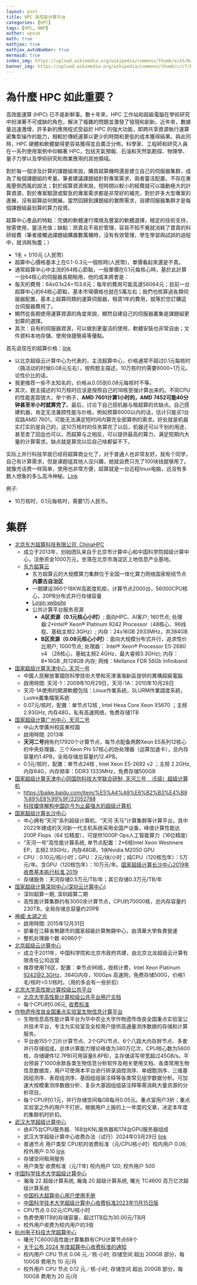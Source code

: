 ```yaml
---
layout: post
title: HPC 高性能计算平台
categories: [HPC]
tags: [HPC, NWP]
author: wpsze
math: true
mathjax: true
mathjax_autoNumber: true
mermaid: true
index_img: https://upload.wikimedia.org/wikipedia/commons/thumb/e/e5/Nanoscience_High-Performance_Computing_Facility.jpg/1280px-Nanoscience_High-Performance_Computing_Facility.jpg
banner_img: https://upload.wikimedia.org/wikipedia/commons/thumb/c/c7/Roadrunner_supercomputer_HiRes.jpg/1280px-Roadrunner_supercomputer_HiRes.jpg
---
```


# 為什麼 HPC 如此重要？

高效能運算 (HPC) 已不是新鮮事。數十年來，HPC 工作站和超級電腦在學術研究中扮演著不可或缺的角色，解決了複雜的問題並激發了發現和創新。近年來，數據量迅速激增，許多新的應用程式受益於 HPC 的強大功能，即跨共享資源執行運算密集型操作的能力，相較於傳統運算以更少的時間和更低的成本獲得結果。與此同時，HPC 硬體和軟體變得更容易獲得並且廣泛分佈。科學家、工程師和研究人員在一系列使用案例中仰賴著 HPC，包括天氣預報、石油和天然氣勘探、物理學、量子力學以及學術研究和商業應用的其他領域。

對於每一個涉及計算的課題組來說，購買超算機時還是建立自己的伺服器集群，成為了每個課題組的考量。筆者建議課題組針對專案需求，兩者靈活配置，不存在東風壓倒西風的說法；對於超算資源來說，短時間以較小的經費就可以撬動極大的計算資源，對於專案驗證或緊急的專案需求都是非常好的補充，對於許多大型專案的進展，沒有超算談何開展。當然回歸到課題組的實際需求，自建伺服器集群才是每個課題組最划算的算力投資。

超算中心產品的特點：完備的軟體運行環境及豐富的軟體選擇，穩定的技術支持，按需使用，靈活充值；缺點：昂貴且不易於管理，容易不知不覺就消耗了寶貴的科研經費（筆者接觸過課題組購置數萬機時，沒有有效管理，學生學習與試誤的過程中，就消耗殆盡；）

- 1毛 = 1/10元 (人民幣)
- 超算中心價格基本上在0.1-0.3元一個核時(人民幣)，單價看起來還是不貴。
- 通常超算中心中主流的64核心節點，一般單價在0.1元每核心時，基於此計算一台64核心的伺服器長期租用，他的成本將會是：
- 每天的費用：64x0.1x24=153.6元；每年的費用可能高達56064元；目前一台超算中心的64核心節點，基本市場價格也就在5萬左右；我們也核算過各類伺服器配置，基本上超算同類的運算伺服器，租賃1年的費用，就等於您訂購這台伺服器費用了。
- 顯然從長期使用運算資源的角度來說，顯然自建自己的伺服器叢集是課題組更划算的選擇。
- 其次：自有的伺服器資源，可以做到更靈活的使用，軟體安裝也非常自由；文件資料本地存儲，使用快捷簡易等優點。

首先说现在的超算价格：[link](https://www.zhihu.com/question/523757254/answer/2530239695?utm_psn=1821112184379412482)

- 以北京超级云计算中心为代表的，主流超算中心，价格通常不超过0.1元每核时（搞活动的时候0.08元左右），按照题主描述，10万核时约需要8000~1万元。论性价比的话，
- 我更推荐一些不太知名的，价格从0.05到0.08元每核时不等。
- 其次，题主描述的10万核时应该是按照自己的18核至强计算出来的。不同CPU的性能差距很大，举个例子，**AMD 7601计算1小时的，AMD 7452可能40分钟甚至半小时就算完了**。最后，讨论下自己搭机器与租超算的优缺点。自己搭建机器，肯定无法兼顾性能与价格，例如预算6000以内的话，估计只能买1台双路AMD 7601，可能无法满足短时间内算完全部算例的需求。好处就是机器实打实的是自己的，这10万核时的任务算完了以后，机器还可以干别的用途，甚至卖了回血也可以。而超算与之相反，可以提供最高的算力，满足短期内大量的计算需求。缺点就是算完以后自己啥都留不下。

实际上并行科技早就已经将超算商业化了，对于普通人也非常友好。我有个同学，自己有计算需求，但是课题组其他人没兴趣，她就自费只充了100块钱就够用了。就像充话费一样简单，使用也非常方便，超算就是一台远程linux电脑，远没有多数人想象的多么高冷神秘。[Link](https://www.zhihu.com/question/280917515/answer/1487285453)

例子:

- 10万核时，0.1元每核时，需要1万人民币。

# 集群

- [北京东方超算科技有限公司, ChinaHPC](http://www.chinahpc.com/)
  - 成立于2013年，创始团队来自于北京市计算中心和中国科学院超级计算中心，注册资金1000万元，坐落在北京市海淀区上地信息产业基地。
  - [东方超算云](http://www.chinahpc.cn/)
    - 东方超算云的大规模算力集群位于全国一体化算力网络国家枢纽节点**内蒙古自治区**
    - 一期建设360个18KW高密度机柜，计算节点2000台，56000CPU核心，20PB分布式并行存储容量
    - [Login website](https://cloud.chinahpc.cn/#/login)
    - 公共计算平台服务资源
      - **A区资源（0.1元核心小时）**; 面向HPC、AI客户; 160节点; 处理器:2*Intel® Xeon® Platinum 9242 Processor（48核心、96线程、基础主频2.3GHz）; 内存：24x16GB 2933MHz，共384GB
      - **B区资源（0.08元核心小时）**：面向大规模分布式并行，追求性价比用户; 1000节点; 处理器： Intel® Xeon® Processor E5-2680 v4 （28核心，基础主频2.4GHz，最大睿频3.3GHz); 内存：8*16GB  ,共128GB 内存; 网络：Mellanox FDR 56Gb Infiniband 
- [国家超级计算天津中心, 天河一号](https://www.nscc-tj.cn/)
  - 中國人民解放軍國防科學技術大學和天津濱海新區提供的異構超級電腦
  - 啟用時間: 天河-1：2009年10月29日，天河-1A：2010年10月28日
  - 天河-1A使用的開源軟體包括：Linux作業系統，SLURM作業調度系統，Lustre叢集檔案系統
  - 0.07元/核时，配置：单节点12核 , Intel Hexa Core Xeon X5670 ；主频 2.93GHz, 内存48G，私有高速网络，免费存储1TB
- [国家超级计算广州中心, 天河二号](http://nscc-gz.cn/Product/HighPerformanceComputingService/ServiceCharacteristics.html)
  - 中山大學廣州校區東校園
  - 啟用時間: 2013年
  - **天河二号**拥有约17920个计算节点，每节点配备两颗Xeon E5系列12核心的中央处理器、三个Xeon Phi 57核心的协处理器（运算加速卡），总内存容量约1.4PB，全局存储总容量约12.4PB。 
  - 0.1元/核时，配置：单节点24核 , Intel Xeon E5-2692 v2 ；主频 2.2GHz, 内存64G，内存频率：DDR3 1333MHz，免费存储500GB
- [国家超级计算天津中心同国防科技大学联合研制, 天河三号, （E级）超级计算机](https://www.nscc-tj.cn/cjjs_zy_th3)
  - https://baike.baidu.com/item/%E5%A4%A9%E6%B2%B3%E4%B8%89%E8%99%9F/22052788
  - [科技媒体解构中国迄今为止最强大的超级计算机](https://www.weidunews.com/article/2024-02-18/1340.html)
- [国家超级计算长沙中心](https://nscc.hnu.edu.cn/info/1058/1063.htm)
  - 中心拥有“天河”系列超级计算机、“天河·天马”计算集群等计算平台。其中2022年建成的天河新一代主机系统采用全国产设备，峰值计算性能达200P Flops（64 位精度），可提供1000P Ops人工智能算力（16位精度）
  - “天河一号”高性能计算系统, 单节点配置：2*6核Intel Xeon Westmere EP，主频2.93GHz，内存48GB，1块Nvidia M2050 GPU
  - CPU：0.10元/核/小时；GPU：2元/块/小时；纯CPU（120核包年）：5万元/年。含GPU（120核包年）：10万元/年。[国家超级计算长沙中心2019年收费基本执行标准 2019](https://nscc.hnu.edu.cn/info/1004/1414.htm)
  - 存储服务：天河存储0.5万元/TB/年；其它存储0.3万元/TB/年
- [国家超级计算深圳中心(深圳云计算中心)](http://www.nsccsz.cn/nsccsz2024/index.shtml)
  - 深圳超算一期, 深圳超算二期
  - 高性能计算集群约有3000余计算节点，CPU约70000核，总内存容量约230TB，全局存储总容量约20PB
- [神威·太湖之光](https://www.nsccwx.cn/)
  - 啟用時間: 2015年12月31日
  - 部署在江蘇省無錫市的國家超級計算無錫中心，由清華大學負責營運
  - 整机处理器个数	40960个
- [北京超级云计算中心](http://www.blsc.cn/aboutus/)
  - 成立于2011年，中国科学院和北京市政府共建，由北京北龙超级云计算有限责任公司运营
  - 推荐使用T6区，配置：单节点96核，按核计费，Intel Xeon Platinum 9242@2.3GHz，384G内存，100Gps 高速网，免费存储500G，价格1毛/核时=0.1/核时。（用的多会有一些折扣）
- [北京大学高性能计算校级公共平台](https://hpc.pku.edu.cn/about.html)
  - [北京大学高性能计算校级公共平台用户文档](https://hpc.pku.edu.cn/ug/)
  - 每个CPU时0.06元, [收费标准](https://hpc.pku.edu.cn/guide_6.html)
- [作物遗传改良全国重点实验室生物信息计算平台](http://hpc.ncpgr.cn/)
  - 生物信息高性能计算平台为华中农业大学作物遗传改良全国重点实验室公共技术平台，专注为实验室及全校用户提供高通量测序数据的存储和计算服务。
  - 平台由155个刀片计算节点、2个GPU节点、6个八路大内存胖节点、多套并行存储组成，总体计算能力理论峰值为380万亿次，CPU核心数为5600核，存储硬件12.7PB(可用容量8.8PB)，主存储读写带宽超过45GB/s。平台预装了1000余款各类生物信息分析软件及相关使用文档、各类常用生物信息数据库，用户可使用本平台进行转录调控测序、单细胞测序、三维基因组测序、表观组测序、基因组组装注释等各类常见组学数据分析。可加速大规模重测序数据分析、复杂大基因组组装注释等需消耗大量资源的分析项目。
  - 每个CPU时0.1元，并行存储空间每GB每月0.05元。重点室用户3折；重点实验室之外的用户不打折。根据用户上报的上一年度的文章，决定本年度的集群机时折扣。
- [武汉大学超级计算中心](https://hpc.whu.edu.cn/index.htm)
  - 由475台CPU服务器、168台KNL服务器和174台GPU服务器组成
  - 武汉大学超级计算中心收费办法（试行）2024年03月29日 [link](https://hpc.whu.edu.cn/info/1008/1057.htm)
  - 普通节点 用户类型 CPU机时收费标准（元/CPU核小时）校内用户 0.06; 校外用户 0.10 [link](https://hpc.whu.edu.cn/info/1008/1057.htm)
  - 存储空间租用服务 
  - 用户类型 收费标准（元/T年) 校内用户 120; 校外用户 500
- [中国科学技术大学超级计算中心](https://scc.ustc.edu.cn/2010/0304/c386a1641/page.htm)
  - 瀚海 22 超级计算系统, 瀚海 20 超级计算系统, 曙光 TC4600 百万亿次超级计算系统
  - [中国科大超算中心用户使用手册](https://scc.ustc.edu.cn/zlsc/user_doc/html/introduction/hanhai22-introduction.html)
  - [中国科学技术大学超级计算中心收费标准2023年11月15日版](https://scc.ustc.edu.cn/2024/0228/c416a630736/page.htm)
  - CPU节点 0.02元/CPU核小时
  - 免费使用1TB的存储容量，超过1TB后为30.00元/TB月
  - 校外用户收费为校内用户的3倍
- [杭州电子科技大学超算中心](https://sc.hdu.edu.cn/)
  - 曙光TC6000高性能计算集群有CPU计算节点68个
  - [关于公布 2024 年度超算中心收费标准的通知](https://sc.hdu.edu.cn/wp-content/uploads/2024/05/%E5%85%B3%E4%BA%8E%E5%85%AC%E5%B8%832024%E5%B9%B4%E5%BA%A6%E8%B6%85%E7%AE%97%E4%B8%AD%E5%BF%83%E6%94%B6%E8%B4%B9%E6%A0%87%E5%87%86%E7%9A%84%E9%80%9A%E7%9F%A5.pdf)
  - 校内用户 CPU 节点 0.06 元／核·小时; 存储空间 超出 200GB 部分，每100GB 费用为 10 元/月
  - 校外用户 CPU 节点 0.12 元／核·小时; 存储空间 超出 200GB 部分，每100GB 费用为 20 元/月